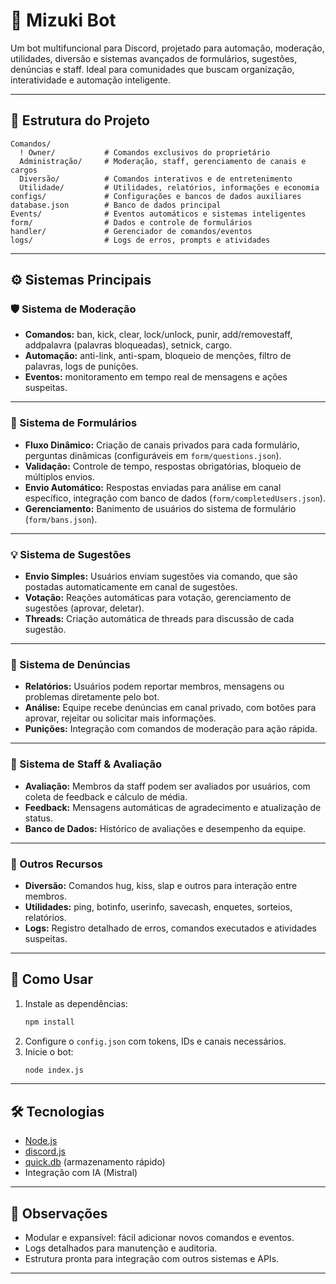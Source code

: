 # 💎 Mizuki Bot

Um bot multifuncional para Discord, projetado para automação, moderação, utilidades, diversão e sistemas avançados de formulários, sugestões, denúncias e staff. Ideal para comunidades que buscam organização, interatividade e automação inteligente.

---

## 📂 Estrutura do Projeto

```
Comandos/
  ! Owner/           # Comandos exclusivos do proprietário
  Administração/     # Moderação, staff, gerenciamento de canais e cargos
  Diversão/          # Comandos interativos e de entretenimento
  Utilidade/         # Utilidades, relatórios, informações e economia
configs/             # Configurações e bancos de dados auxiliares
database.json        # Banco de dados principal
Events/              # Eventos automáticos e sistemas inteligentes
form/                # Dados e controle de formulários
handler/             # Gerenciador de comandos/eventos
logs/                # Logs de erros, prompts e atividades
```

---

## ⚙️ Sistemas Principais

### 🛡️ Sistema de Moderação
- **Comandos:** ban, kick, clear, lock/unlock, punir, add/removestaff, addpalavra (palavras bloqueadas), setnick, cargo.
- **Automação:** anti-link, anti-spam, bloqueio de menções, filtro de palavras, logs de punições.
- **Eventos:** monitoramento em tempo real de mensagens e ações suspeitas.

---

### 📝 Sistema de Formulários
- **Fluxo Dinâmico:** Criação de canais privados para cada formulário, perguntas dinâmicas (configuráveis em `form/questions.json`).
- **Validação:** Controle de tempo, respostas obrigatórias, bloqueio de múltiplos envios.
- **Envio Automático:** Respostas enviadas para análise em canal específico, integração com banco de dados (`form/completedUsers.json`).
- **Gerenciamento:** Banimento de usuários do sistema de formulário (`form/bans.json`).

---

### 💡 Sistema de Sugestões
- **Envio Simples:** Usuários enviam sugestões via comando, que são postadas automaticamente em canal de sugestões.
- **Votação:** Reações automáticas para votação, gerenciamento de sugestões (aprovar, deletar).
- **Threads:** Criação automática de threads para discussão de cada sugestão.

---

### 🚨 Sistema de Denúncias
- **Relatórios:** Usuários podem reportar membros, mensagens ou problemas diretamente pelo bot.
- **Análise:** Equipe recebe denúncias em canal privado, com botões para aprovar, rejeitar ou solicitar mais informações.
- **Punições:** Integração com comandos de moderação para ação rápida.

---

### 🏅 Sistema de Staff & Avaliação
- **Avaliação:** Membros da staff podem ser avaliados por usuários, com coleta de feedback e cálculo de média.
- **Feedback:** Mensagens automáticas de agradecimento e atualização de status.
- **Banco de Dados:** Histórico de avaliações e desempenho da equipe.

---

### 🎉 Outros Recursos
- **Diversão:** Comandos hug, kiss, slap e outros para interação entre membros.
- **Utilidades:** ping, botinfo, userinfo, savecash, enquetes, sorteios, relatórios.
- **Logs:** Registro detalhado de erros, comandos executados e atividades suspeitas.

---

## 🚀 Como Usar

1. Instale as dependências:
   ```bash
   npm install
   ```
2. Configure o `config.json` com tokens, IDs e canais necessários.
3. Inicie o bot:
   ```bash
   node index.js
   ```

---

## 🛠️ Tecnologias

- [Node.js](https://nodejs.org/)
- [discord.js](https://discord.js.org/)
- [quick.db](https://www.npmjs.com/package/quick.db) (armazenamento rápido)
- Integração com IA (Mistral)

---

## 📑 Observações

- Modular e expansível: fácil adicionar novos comandos e eventos.
- Logs detalhados para manutenção e auditoria.
- Estrutura pronta para integração com outros sistemas e APIs.

---

